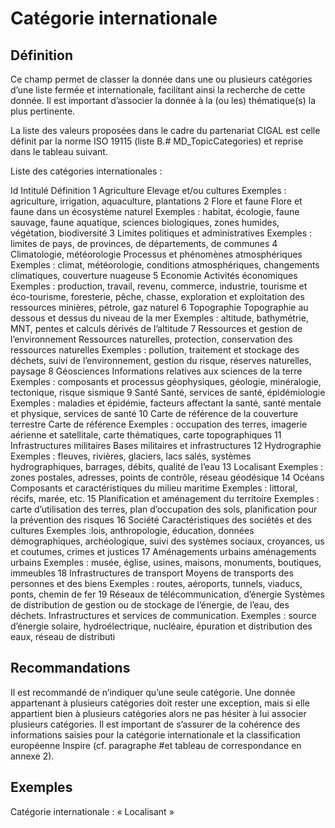 
<!-- Begin @data_topiccategories.md -->

# Catégorie internationale

## Définition
Ce champ permet de classer la donnée dans une ou plusieurs catégories d’une liste fermée et internationale, facilitant ainsi la recherche de cette donnée. Il est important d’associer la donnée à la (ou les) thématique(s) la plus pertinente.

La liste des valeurs proposées dans le cadre du partenariat CIGAL est celle définit par la norme ISO 19115 (liste B.# MD_TopicCategories) et reprise dans le tableau suivant.

Liste des catégories internationales :

Id
Intitulé
Définition
1
Agriculture
Elevage et/ou cultures
Exemples : agriculture, irrigation, aquaculture, plantations
2
Flore et faune
Flore et faune dans un écosystème naturel
Exemples : habitat, écologie, faune sauvage, faune aquatique, sciences biologiques, zones humides, végétation, biodiversité
3
Limites politiques et administratives
Exemples : limites de pays, de provinces, de départements, de communes
4
Climatologie, météorologie
Processus et phénomènes atmosphériques
Exemples : climat, météorologie, conditions atmosphériques, changements climatiques, couverture nuageuse
5
Economie
Activités économiques
Exemples : production, travail, revenu, commerce, industrie, tourisme et éco-tourisme, foresterie, pêche, chasse, exploration et exploitation des ressources minières, pétrole, gaz naturel
6
Topographie
Topographie au dessous et dessus du niveau de la mer
Exemples : altitude, bathymétrie, MNT, pentes et calculs dérivés de l’altitude
7
Ressources et gestion de l’environnement
Ressources naturelles, protection, conservation des ressources naturelles
Exemples : pollution, traitement et stockage des déchets, suivi de l’environnement, gestion du risque, réserves naturelles, paysage
8
Géosciences
Informations relatives aux sciences de la terre
Exemples : composants et processus géophysiques, géologie, minéralogie, tectonique, risque sismique
9
Santé
Santé, services de santé, épidémiologie
Exemples : maladies et épidémie, facteurs affectant la santé, santé mentale et physique, services de santé
10
Carte de référence de la couverture terrestre
Carte de référence
Exemples : occupation des terres, imagerie aérienne et satellitale, carte thématiques, carte topographiques
11
Infrastructures militaires
Bases militaires et infrastructures
12
Hydrographie
Exemples : fleuves, rivières, glaciers, lacs salés, systèmes hydrographiques, barrages, débits, qualité de l’eau
13
Localisant
Exemples : zones postales, adresses, points de contrôle, réseau géodésique
14
Océans
Composants et caractéristiques du milieu maritime
Exemples : littoral, récifs, marée, etc.
15
Planification et aménagement du territoire
Exemples : carte d’utilisation des terres, plan d’occupation des sols, planification pour la prévention des risques
16
Société
Caractéristiques des sociétés et des cultures
Exemples :lois, anthropologie, éducation, données démographiques, archéologique, suivi des systèmes  sociaux, croyances, us et coutumes, crimes et justices
17
Aménagements urbains
aménagements urbains
Exemples : musée, église, usines, maisons, monuments, boutiques, immeubles
18
Infrastructures de transport
Moyens de transports des personnes et des biens
Exemples : routes, aéroports, tunnels, viaducs, ponts, chemin de fer
19
Réseaux de télécommunication, d’énergie
Systèmes de distribution de gestion ou de stockage de l’énergie, de l’eau, des déchets. Infrastructures et services de communication.
Exemples : source d’énergie solaire, hydroélectrique, nucléaire, épuration et distribution des eaux, réseau de distributi

## Recommandations
Il est recommandé de n’indiquer qu’une seule catégorie. Une donnée appartenant à plusieurs catégories doit rester une exception, mais si elle appartient bien à plusieurs catégories alors ne pas hésiter à lui associer plusieurs catégories.
Il est important de s’assurer de la cohérence des informations saisies pour la catégorie internationale et la classification européenne Inspire (cf. paragraphe #et tableau de correspondance en annexe 2).

## Exemples
Catégorie internationale : « Localisant »

<!-- End @data_topiccategories.md -->

